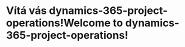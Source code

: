 # <a name="welcome-to-dynamics-365-project-operations"></a><span data-ttu-id="41743-101">Vítá vás dynamics-365-project-operations!</span><span class="sxs-lookup"><span data-stu-id="41743-101">Welcome to dynamics-365-project-operations!</span></span>